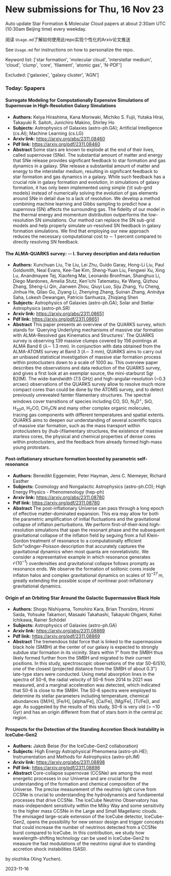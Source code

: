 # New submissions for Thu, 16 Nov 23
Auto update Star Formation & Molecular Cloud papers at about 2:30am UTC (10:30am Beijing time) every weekday.


阅读 `Usage.md`了解如何使用此repo实现个性化的Arxiv论文推送

See `Usage.md` for instructions on how to personalize the repo. 


Keyword list: ['star formation', 'molecular cloud', 'interstellar medium', 'cloud', 'clump', 'core', 'filament', 'atomic gas', 'N-PDF']


Excluded: ['galaxies', 'galaxy cluster', 'AGN']


### Today: 5papers 
#### Surrogate Modeling for Computationally Expensive Simulations of  Supernovae in High-Resolution Galaxy Simulations
 - **Authors:** Keiya Hirashima, Kana Moriwaki, Michiko S. Fujii, Yutaka Hirai, Takayuki R. Saitoh, Junichiro Makino, Shirley Ho
 - **Subjects:** Astrophysics of Galaxies (astro-ph.GA); Artificial Intelligence (cs.AI); Machine Learning (cs.LG)
 - **Arxiv link:** https://arxiv.org/abs/2311.08460
 - **Pdf link:** https://arxiv.org/pdf/2311.08460
 - **Abstract**
 Some stars are known to explode at the end of their lives, called supernovae (SNe). The substantial amount of matter and energy that SNe release provides significant feedback to star formation and gas dynamics in a galaxy. SNe release a substantial amount of matter and energy to the interstellar medium, resulting in significant feedback to star formation and gas dynamics in a galaxy. While such feedback has a crucial role in galaxy formation and evolution, in simulations of galaxy formation, it has only been implemented using simple {\it sub-grid models} instead of numerically solving the evolution of gas elements around SNe in detail due to a lack of resolution. We develop a method combining machine learning and Gibbs sampling to predict how a supernova (SN) affects the surrounding gas. The fidelity of our model in the thermal energy and momentum distribution outperforms the low-resolution SN simulations. Our method can replace the SN sub-grid models and help properly simulate un-resolved SN feedback in galaxy formation simulations. We find that employing our new approach reduces the necessary computational cost to $\sim$ 1 percent compared to directly resolving SN feedback.
#### The ALMA-QUARKS survey: -- I. Survey description and data reduction
 - **Authors:** Xunchuan Liu, Tie Liu, Lei Zhu, Guido Garay, Hong-Li Liu, Paul Goldsmith, Neal Evans, Kee-Tae Kim, Sheng-Yuan Liu, Fengwei Xu, Xing Lu, Anandmayee Tej, Xiaofeng Mai, Leonardo Bronfman, Shanghuo Li, Diego Mardones, Amelia Stutz, Ken'ichi Tatematsu, Ke Wang, Qizhou Zhang, Sheng-Li Qin, Jianwen Zhou, Qiuyi Luo, Siju Zhang, Yu Cheng, Jinhua He, Qilao Gu, Ziyang Li, Zhenying Zhang, Suinan Zhang, Anindya Saha, Lokesh Dewangan, Patricio Sanhueza, Zhiqiang Shen
 - **Subjects:** Astrophysics of Galaxies (astro-ph.GA); Solar and Stellar Astrophysics (astro-ph.SR)
 - **Arxiv link:** https://arxiv.org/abs/2311.08651
 - **Pdf link:** https://arxiv.org/pdf/2311.08651
 - **Abstract**
 This paper presents an overview of the QUARKS survey, which stands for `Querying Underlying mechanisms of massive star formation with ALMA-Resolved gas Kinematics and Structures'. The QUARKS survey is observing 139 massive clumps covered by 156 pointings at ALMA Band 6 ($\lambda\sim$ 1.3 mm). In conjunction with data obtained from the ALMA-ATOMS survey at Band 3 ($\lambda\sim$ 3 mm), QUARKS aims to carry out an unbiased statistical investigation of massive star formation process within protoclusters down to a scale of 1000 au. This overview paper describes the observations and data reduction of the QUARKS survey, and gives a first look at an exemplar source, the mini-starburst Sgr B2(M). The wide-bandwidth (7.5 GHz) and high-angular-resolution (~0.3 arcsec) observations of the QUARKS survey allow to resolve much more compact cores than could be done by the ATOMS survey, and to detect previously unrevealed fainter filamentary structures. The spectral windows cover transitions of species including CO, SO, N$_2$D$^+$, SiO, H$_{30}\alpha$, H$_2$CO, CH$_3$CN and many other complex organic molecules, tracing gas components with different temperatures and spatial extents. QUARKS aims to deepen our understanding of several scientific topics of massive star formation, such as the mass transport within protoclusters by (hub-)filamentary structures, the existence of massive starless cores, the physical and chemical properties of dense cores within protoclusters, and the feedback from already formed high-mass young protostars.
#### Post-inflationary structure formation boosted by parametric  self-resonance
 - **Authors:** Benedikt Eggemeier, Peter Hayman, Jens C. Niemeyer, Richard Easther
 - **Subjects:** Cosmology and Nongalactic Astrophysics (astro-ph.CO); High Energy Physics - Phenomenology (hep-ph)
 - **Arxiv link:** https://arxiv.org/abs/2311.08780
 - **Pdf link:** https://arxiv.org/pdf/2311.08780
 - **Abstract**
 The post-inflationary Universe can pass through a long epoch of effective matter-dominated expansion. This era may allow for both the parametric amplification of initial fluctuations and the gravitational collapse of inflaton perturbations. We perform first-of-their-kind high-resolution simulations that span the resonant phase and the subsequent gravitational collapse of the inflaton field by seguing from a full Klein-Gordon treatment of resonance to a computationally efficient Schr\"odinger-Poisson description that accurately captures the gravitational dynamics when most quanta are nonrelativistic. We consider a representative example in which resonance generates $\mathcal{O}(10^{-1})$ overdensities and gravitational collapse follows promptly as resonance ends. We observe the formation of solitonic cores inside inflaton halos and complex gravitational dynamics on scales of $10^{-27}\,\mathrm{m}$, greatly extending the possible scope of nonlinear post-inflationary gravitational dynamics.
#### Origin of an Orbiting Star Around the Galactic Supermassive Black Hole
 - **Authors:** Shogo Nishiyama, Tomohiro Kara, Brian Thorsbro, Hiromi Saida, Yohsuke Takamori, Masaaki Takahashi, Takayuki Ohgami, Kohei Ichikawa, Rainer Schödel
 - **Subjects:** Astrophysics of Galaxies (astro-ph.GA)
 - **Arxiv link:** https://arxiv.org/abs/2311.08869
 - **Pdf link:** https://arxiv.org/pdf/2311.08869
 - **Abstract**
 The tremendous tidal force that is linked to the supermassive black hole (SMBH) at the center of our galaxy is expected to strongly subdue star formation in its vicinity. Stars within 1" from the SMBH thus likely formed further from the SMBH and migrated to their current positions. In this study, spectroscopic observations of the star S0-6/S10, one of the closest (projected distance from the SMBH of about 0.3") late-type stars were conducted. Using metal absorption lines in the spectra of S0-6, the radial velocity of S0-6 from 2014 to 2021 was measured, and a marginal acceleration was detected, which indicated that S0-6 is close to the SMBH. The S0-6 spectra were employed to determine its stellar parameters including temperature, chemical abundances ([M/H], [Fe/H], [alpha/Fe], [Ca/Fe], [Mg/Fe], [Ti/Fe]), and age. As suggested by the results of this study, S0-6 is very old (> ~10 Gyr) and has an origin different from that of stars born in the central pc region.
#### Prospects for the Detection of the Standing Accretion Shock Instability  in IceCube-Gen2
 - **Authors:** Jakob Beise (for the IceCube-Gen2 collaboration)
 - **Subjects:** High Energy Astrophysical Phenomena (astro-ph.HE); Instrumentation and Methods for Astrophysics (astro-ph.IM)
 - **Arxiv link:** https://arxiv.org/abs/2311.08898
 - **Pdf link:** https://arxiv.org/pdf/2311.08898
 - **Abstract**
 Core-collapse supernovae (CCSNe) are among the most energetic processes in our Universe and are crucial for the understanding of the formation and chemical composition of the Universe. The precise measurement of the neutrino light curve from CCSNe is crucial to understanding the hydrodynamics and fundamental processes that drive CCSNe. The IceCube Neutrino Observatory has mass-independent sensitivity within the Milky Way and some sensitivity to the higher mass CCSNe in the Large and Small Magellanic clouds. The envisaged large-scale extension of the IceCube detector, IceCube-Gen2, opens the possibility for new sensor design and trigger concepts that could increase the number of neutrinos detected from a CCSNe burst compared to IceCube. In this contribution, we study how wavelength-shifting technology can be used in IceCube-Gen2 to measure the fast modulations of the neutrino signal due to standing accretion shock instabilities (SASI).


by olozhika (Xing Yuchen). 


2023-11-16

